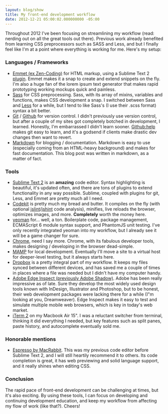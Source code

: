 ```yaml
---
layout: blog/show
title: My front-end development workflow
date: 2012-12-21 05:00:02.000000000 -05:00
---
```


Throughout 2012 I've been focusing on streamlining my workflow (read: nerding out on all the great tools out there). Previous work already benefited from learning CSS preprocessors such as SASS and Less, and but I finally feel like I'm at a point where everything is working for me.  Here's my setup:

### Languages / Frameworks

- [Emmet (ex Zen-Coding)](http://docs.emmet.io/) for HTML markup, using a Sublime Text 2 [plugin](https://github.com/sergeche/emmet-sublime). Emmet makes it a snap to create and extend snippets on the fly. I'm also a huge fan of the lorem ipsum text generator that makes rapid prototyping working mockups quick and painless.
- [Sass](http://sass-lang.com/) for CSS preprocessing. Sass, with its array of mixins, variables and functions, makes CSS development a snap. I switched between Sass and [Less](http://lesscss.org/) for a while, but I tend to like Sass's (I use their .scss format) syntax a bit better.
- [Git](git-scm.com/) / [Github](https://github.com/) for version control. I didn't previously use version control, but after a couple of my sites got completely botched in development, I learned. Honestly, I'm embarrassed I didn't learn sooner. [Github:help](https://help.github.com/) makes git easy to learn, and it's a godsend if clients make drastic dev changes then want to revert.
- [Markdown](http://daringfireball.net/projects/markdown/) for blogging / documentation. Markdown is easy to use (especially coming from an HTML-heavy background) and makes for fast documentation. This blog post was written in markdown, as a matter of fact.

### Tools

- [Sublime Text 2](http://www.sublimetext.com/2) is an **amazing** code editor. Syntax highlighting is beautiful, it's updated often, and there are tons of plugins to extend functionality in any way possible. Sublime, coupled with plugins for git, Less, and Emmet are pretty much all I need.
- [Codekit](http://incident57.com/codekit/) is pretty much my bread and butter. It compiles on the fly (with optional [jslint](http://www.jslint.com/)/[jshint](http://www.jshint.com/) code analysis), minifies, live reloads the browser, optimizes images, and more. **Completely** worth the money here.
- [yeoman](http://yeoman.io/) for... well, a ton. Boilerplate code, package management, ECMAScript 6 module syntax support, and PhantomJS unit testing. I've only recently integrated yeoman into my workflow, but I already see it will be a game changer for sure.
- [Chrome](https://www.google.com/intl/en/chrome/browser/), need I say more. Chrome, with its fabulous developer tools, makes designing / developing in the browser dead-simple.
- [MAMP](http://www.mamp.info/) for local development. Eventually I'll move a site to a virtual host for deeper-level testing, but it always starts here.
- [Dropbox](https://www.dropbox.com) is a pretty integral part of my workflow. It keeps my files synced between different devices, and has saved me a couple of times in places where a file was needed but I didn't have my computer handy.
- [Adobe Edge Inspect (previously Adobe Shadow)](http://html.adobe.com/edge/inspect/). Adobe has been really impressive as of late. Sure they develop the most widely used design tools known with InDesign, Illustrator and Photoshop, but to be honest, their web development packages were lacking there for a while (I"m looking at you, Dreamweaver). Edge Inspect makes it easy to test and simulate multiple mobile web browsers, which is key in today's web market.
- [iTerm 2](http://www.iterm2.com/#/section/home) on my Macbook Air 15". I was a reluctant switcher from terminal, thinking it did everything I needed, but key features such as split panes, paste history, and autocomplete eventually sold me.

### Honorable mentions

- [Espresso by MacRabbit](http://macrabbit.com/espresso/). This was my previous code editor before Sublime Text 2, and I will still heartily recommend it to others. Its code completion is great, it has web previewing and solid language support, and it really shines when editing CSS.

### Conclusion

 The rapid pace of front-end development can be challenging at times, but it's also exciting. By using these tools, I can focus on developing and continuing development education, and keep my workflow from affecting my flow of work (like that?). Cheers!
